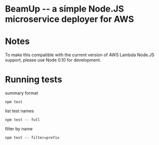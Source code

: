 BeamUp -- a simple Node.JS microservice deployer for AWS
========================================================



Notes
=====

To make this compatible with the current version of AWS Lambda Node.JS support, please use Node 0.10 for development.

Running tests
=============

summary format

    npm test

list test names

    npm test -- full

filter by name

    npm test -- filter=prefix

